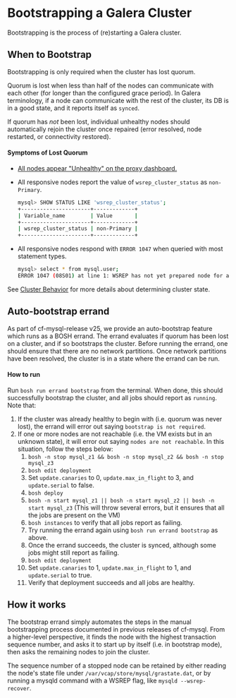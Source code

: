 # Bootstrapping a Galera Cluster

Bootstrapping is the process of (re)starting a Galera cluster. 

## When to Bootstrap

Bootstrapping is only required when the cluster has lost quorum.

Quorum is lost when less than half of the nodes can communicate with each other (for longer than the configured grace period). In Galera terminology, if a node can communicate with the rest of the cluster, its DB is in a good state, and it reports itself as ```synced```.

If quorum has *not* been lost, individual unhealthy nodes should automatically rejoin the cluster once repaired (error resolved, node restarted, or connectivity restored).

#### Symptoms of Lost Quorum

- [All nodes appear "Unhealthy" on the proxy dashboard.](quorum-lost.png)
- All responsive nodes report the value of `wsrep_cluster_status` as `non-Primary`.

    ```sh
    mysql> SHOW STATUS LIKE 'wsrep_cluster_status';
    +----------------------+-------------+
    | Variable_name        | Value       |
    +----------------------+-------------+
    | wsrep_cluster_status | non-Primary |
    +----------------------+-------------+
    ```
- All responsive nodes respond with `ERROR 1047` when queried with most statement types.

    ```sh
    mysql> select * from mysql.user;
    ERROR 1047 (08S01) at line 1: WSREP has not yet prepared node for application use
    ```

See [Cluster Behavior](cluster-behavior.md) for more details about determining cluster state.

## Auto-bootstrap errand

As part of cf-mysql-release v25, we provide an auto-bootstrap feature which runs as a BOSH errand. The errand evaluates if quorum has been lost on a cluster, and if so bootstraps the cluster. Before running the errand, one should ensure that there are no network partitions. Once network partitions have been resolved, the cluster is in a state where the errand can be run.

#### How to run

Run ```bosh run errand bootstrap``` from the terminal. When done, this should successfully bootstrap the cluster, and all jobs should report as ```running```. Note that:

1. If the cluster was already healthy to begin with (i.e. quorum was never lost), the errand will error out saying ```bootstrap is not required```. 
1. If one or more nodes are not reachable (i.e. the VM exists but in an unknown state), it will error out saying ```nodes are not reachable```. In this situation, follow the steps below:
	1. ```bosh -n stop mysql_z1 && bosh -n stop mysql_z2 && bosh -n stop mysql_z3```
	1. ```bosh edit deployment```
	1. Set ```update.canaries``` to 0, ```update.max_in_flight``` to 3, and ```update.serial``` to false.
	1. ```bosh deploy```
	1. ```bosh -n start mysql_z1 || bosh -n start mysql_z2 || bosh -n start mysql_z3``` (This will throw several errors, but it ensures that all the jobs are present on the VM)
   1. ```bosh instances``` to verify that all jobs report as failing.
   1. Try running the errand again using ```bosh run errand bootstrap``` as above.
   1. Once the errand succeeds, the cluster is synced, although some jobs might still report as failing.
   1. ```bosh edit deployment```
   1. Set ```update.canaries``` to 1, ```update.max_in_flight``` to 1, and ```update.serial``` to true.
   1. Verify that deployment succeeds and all jobs are healthy. 
   
## How it works

The bootstrap errand simply automates the steps in the manual bootstrapping process documented in previous releases of cf-mysql. From a higher-level perspective, it finds the node with the highest transaction sequence number, and asks it to start up by itself (i.e. in bootstrap mode), then asks the remaining nodes to join the cluster.

The sequence number of a stopped node can be retained by either reading the node's state file under ```/var/vcap/store/mysql/grastate.dat```, or by running a mysqld command with a WSREP flag, like ```mysqld --wsrep-recover```. 
